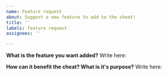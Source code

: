 ```yaml
---
name: Feature request
about: Suggest a new feature to add to the cheat!
title: ''
labels: feature request
assignees: ''

---
```


**What is the feature you want added?**
Write here:

**How can it benefit the cheat? What is it's purpose?**
Write here:
